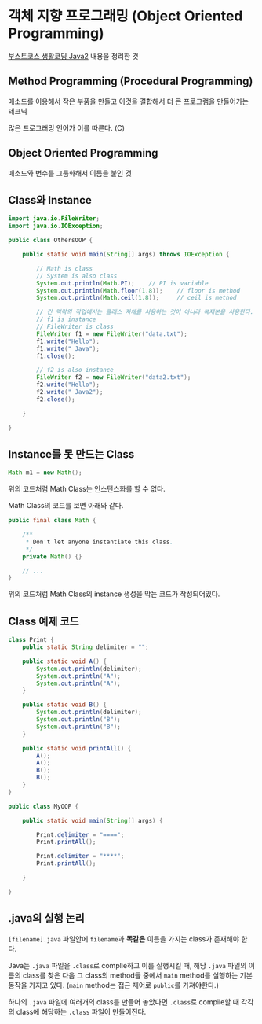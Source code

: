 # 객체 지향 프로그래밍 (Object Oriented Programming)

[부스트코스 생활코딩 Java2](https://www.boostcourse.org/cs128/joinLectures/66594) 내용을 정리한 것

## Method Programming (Procedural Programming)

매소드를 이용해서 작은 부품을 만들고 이것을 결합해서 더 큰 프로그램을 만들어가는 테크닉

많은 프로그래밍 언어가 이를 따른다. (C)

## Object Oriented Programming

매소드와 변수를 그룹화해서 이름을 붙인 것

## Class와 Instance

```java
import java.io.FileWriter;
import java.io.IOException;

public class OthersOOP {

	public static void main(String[] args) throws IOException {

		// Math is class
		// System is also class
		System.out.println(Math.PI);	// PI is variable
		System.out.println(Math.floor(1.8));	// floor is method
		System.out.println(Math.ceil(1.8));		// ceil is method

		// 긴 맥락의 작업에서는 클래스 자체를 사용하는 것이 아니라 복제본을 사용한다.
		// f1 is instance
		// FileWriter is class
		FileWriter f1 = new FileWriter("data.txt");
		f1.write("Hello");
		f1.write(" Java");
		f1.close();

		// f2 is also instance
		FileWriter f2 = new FileWriter("data2.txt");
		f2.write("Hello");
		f2.write(" Java2");
		f2.close();

	}

}
```

## Instance를 못 만드는 Class

```java
Math m1 = new Math();
```

위의 코드처럼 Math Class는 인스턴스화를 할 수 없다.

Math Class의 코드를 보면 아래와 같다.

```java
public final class Math {

    /**
     * Don't let anyone instantiate this class.
     */
    private Math() {}

    // ...
}
```

위의 코드처럼 Math Class의 instance 생성을 막는 코드가 작성되어있다.

## Class 예제 코드

```java
class Print {
	public static String delimiter = "";

	public static void A() {
		System.out.println(delimiter);
		System.out.println("A");
		System.out.println("A");
	}

	public static void B() {
		System.out.println(delimiter);
		System.out.println("B");
		System.out.println("B");
	}

	public static void printAll() {
		A();
		A();
		B();
		B();
	}
}

public class MyOOP {

	public static void main(String[] args) {

		Print.delimiter = "====";
		Print.printAll();

		Print.delimiter = "****";
		Print.printAll();

	}

}
```

## .java의 실행 논리

`[filename].java` 파일안에 `filename`과 **똑같은** 이름을 가지는 class가 존재해야 한다.

Java는 `.java` 파일을 `.class`로 complie하고 이를 실행시킬 때, 해당 `.java` 파일의 이름의 class를 찾은 다음 그 class의 method들 중에서 `main` method를 실행하는 기본 동작을 가지고 있다. (`main` method는 접근 제어로 `public`를 가져야한다.)

하나의 `.java` 파일에 여러개의 class를 만들어 놓았다면 `.class`로 compile할 때 각각의 class에 해당하는 `.class` 파일이 만들어진다.
